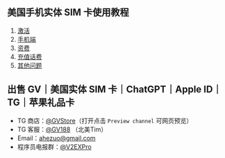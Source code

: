 ## 美国手机实体 SIM 卡使用教程

1. [激活](https://github.com/ssnhd/paygo/wiki/激活)
2. [手机端](https://github.com/ssnhd/paygo/wiki/手机端使用)
3. [资费](https://github.com/ssnhd/paygo/wiki/资费)
4. [充值话费](https://github.com/ssnhd/paygo/wiki/充值话费)
5. [其他问题](https://github.com/ssnhd/paygo/wiki/其他问题)

## 出售 GV｜美国实体 SIM 卡｜ChatGPT｜Apple ID｜TG｜苹果礼品卡

- TG 商店：[@GVStore](https://t.me/gvstore)（打开点击 `Preview channel` 可网页预览）
- TG 客服：[@GV188](https://t.me/GV188) （北美Tim）
- Email：<ahezuo@gmail.com> 
- 程序员电报群：[@V2EXPro](https://t.me/V2EXPro)
